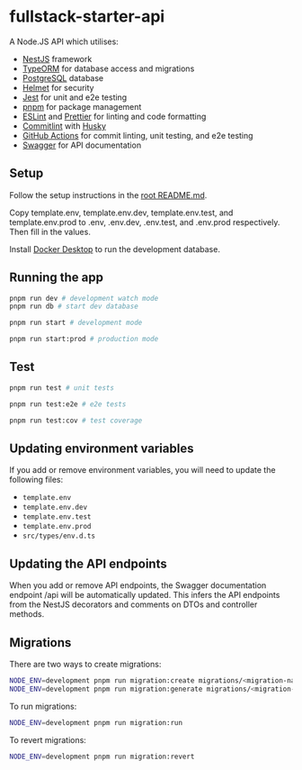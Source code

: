 # fullstack-starter-api

A Node.JS API which utilises:

- [NestJS](https://nestjs.com/) framework
- [TypeORM](https://typeorm.io/) for database access and migrations
- [PostgreSQL](https://www.postgresql.org/) database
- [Helmet](https://helmetjs.github.io/) for security
- [Jest](https://jestjs.io/) for unit and e2e testing
- [pnpm](https://pnpm.io/) for package management
- [ESLint](https://eslint.org/) and [Prettier](https://prettier.io/) for linting and code formatting
- [Commitlint](https://commitlint.js.org/#/) with [Husky](https://typicode.github.io/husky/#/)
- [GitHub Actions](https://github.com/features/actions) for commit linting, unit testing, and e2e testing
- [Swagger](https://swagger.io/) for API documentation

## Setup

Follow the setup instructions in the [root README.md](../README.md#Setup).

Copy template.env, template.env.dev, template.env.test, and template.env.prod to .env, .env.dev, .env.test, and .env.prod respectively. Then fill in the values.

Install [Docker Desktop](https://docs.docker.com/get-docker/) to run the development database.

## Running the app

```bash
pnpm run dev # development watch mode
pnpm run db # start dev database

pnpm run start # development mode

pnpm run start:prod # production mode
```

## Test

```bash
pnpm run test # unit tests

pnpm run test:e2e # e2e tests

pnpm run test:cov # test coverage
```

## Updating environment variables

If you add or remove environment variables, you will need to update the following files:

- `template.env`
- `template.env.dev`
- `template.env.test`
- `template.env.prod`
- `src/types/env.d.ts`

## Updating the API endpoints

When you add or remove API endpoints, the Swagger documentation endpoint /api will be automatically updated. This infers the API endpoints from the NestJS decorators and comments on DTOs and controller methods.

## Migrations

There are two ways to create migrations:

```bash
NODE_ENV=development pnpm run migration:create migrations/<migration-name> # create a migration file to manually edit
NODE_ENV=development pnpm run migration:generate migrations/<migration-name> # generate a migration file automatically
```

To run migrations:

```bash
NODE_ENV=development pnpm run migration:run
```

To revert migrations:

```bash
NODE_ENV=development pnpm run migration:revert
```
